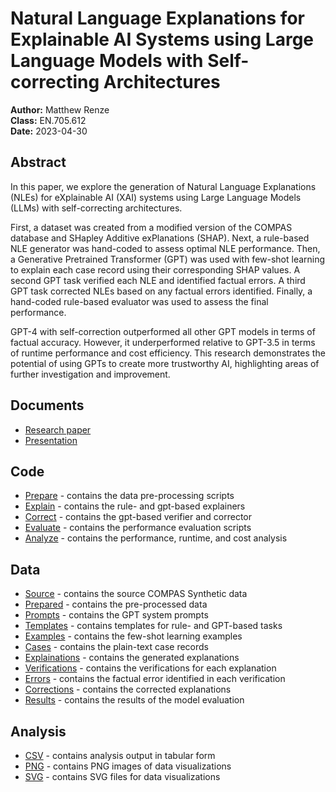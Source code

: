 # Natural Language Explanations for Explainable AI Systems using Large Language Models with Self-correcting Architectures

**Author:** Matthew Renze  
**Class:** EN.705.612  
**Date:** 2023-04-30

## Abstract
In this paper, we explore the generation of Natural Language Explanations (NLEs) for eXplainable AI (XAI) systems using Large Language Models (LLMs) with self-correcting architectures.

First, a dataset was created from a modified version of the COMPAS database and SHapley Additive exPlanations (SHAP). Next, a rule-based NLE generator was hand-coded to assess optimal NLE performance. Then, a Generative Pretrained Transformer (GPT) was used with few-shot learning to explain each case record using their corresponding SHAP values. A second GPT task verified each NLE and identified factual errors. A third GPT task corrected NLEs based on any factual errors identified. Finally, a hand-coded rule-based evaluator was used to assess the final performance. 

GPT-4 with self-correction outperformed all other GPT models in terms of factual accuracy. However, it underperformed relative to GPT-3.5 in terms of runtime performance and cost efficiency. This research demonstrates the potential of using GPTs to create more trustworthy AI, highlighting areas of further investigation and improvement.

## Documents
- [Research paper](research-paper.pdf)
- [Presentation](presentation.pdf)

## Code
- [Prepare](Code/Prepare/) - contains the data pre-processing scripts
- [Explain](Code/Explain/) - contains the rule- and gpt-based explainers
- [Correct](Code/Correct/) - contains the gpt-based verifier and corrector
- [Evaluate](Code/Evaluate/) - contains the performance evaluation scripts
- [Analyze](Code/Analyze/) - contains the performance, runtime, and cost analysis

## Data
- [Source](Data/Source/) - contains the source COMPAS Synthetic data
- [Prepared](Data/Prepared/) - contains the pre-processed data
- [Prompts](Data/Prompts/) - contains the GPT system prompts
- [Templates](Data/Templates/) - contains templates for rule- and GPT-based tasks
- [Examples](Data/Examples/) - contains the few-shot learning examples
- [Cases](Data/Cases/) - contains the plain-text case records
- [Explainations](Data/Explanations/) - contains the generated explanations
- [Verifications](Data/Verifications/) - contains the verifications for each explanation
- [Errors](Data/Errors) - contains the factual error identified in each verification
- [Corrections](Data/Corrections/) - contains the corrected explanations
- [Results](Data/Results/) - contains the results of the model evaluation

## Analysis
- [CSV](Analysis/CSV/) - contains analysis output in tabular form
- [PNG](Analysis/PNG/) - contains PNG images of data visualizations
- [SVG](Analysis/SVG/) - contains SVG files for data visualizations
